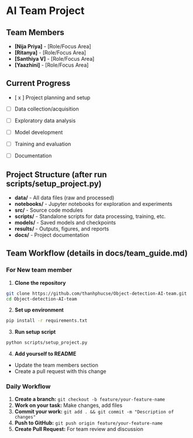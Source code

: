 # AI Team Project

## Team Members
- **[Nija Priya]** - [Role/Focus Area]
- **[Ritanya]** - [Role/Focus Area] 
- **[Santhiya V]** - [Role/Focus Area]
- **[Yaazhini]** - [Role/Focus Area]


## Current Progress
- [ x ] Project planning and setup
- [ ] Data collection/acquisition
- [ ] Exploratory data analysis
- [ ] Model development
- [ ] Training and evaluation
- [ ] Documentation


## Project Structure (after run scripts/setup_project.py)
- **data/** - All data files (raw and processed)
- **notebooks/** - Jupyter notebooks for exploration and experiments
- **src/** - Source code modules
- **scripts/** - Standalone scripts for data processing, training, etc.
- **models/** - Saved models and checkpoints
- **results/** - Outputs, figures, and reports
- **docs/** - Project documentation

## Team Workflow (details in docs/team_guide.md)
### For New team member
1. **Clone the repository**
```bash
git clone https://github.com/thanhphucse/Object-detection-AI-team.git
cd Object-detection-AI-team
```
2. **Set up environment**
```bash
pip install -r requirements.txt
```
3. **Run setup script**
```bash
python scripts/setup_project.py
```
4. **Add yourself to README**
- Update the team members section
- Create a pull request with this change

### Daily Workflow
1. **Create a branch:** ```git checkout -b feature/your-feature-name```
2. **Work on your task:** Make changes, add files
3. **Commit your work:** ```git add . && git commit -m "Description of changes"```
4. **Push to GitHub:** ```git push origin feature/your-feature-name```
5. **Create Pull Request:** For team review and discussion
